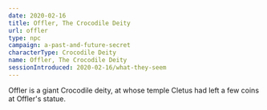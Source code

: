```yaml
---
date: 2020-02-16
title: Offler, The Crocodile Deity
url: offler
type: npc
campaign: a-past-and-future-secret
characterType: Crocodile Deity
name: Offler, The Crocodile Deity
sessionIntroduced: 2020-02-16/what-they-seem
---
```


Offler is a giant Crocodile deity, at whose temple Cletus had left a few coins at Offler's statue.
